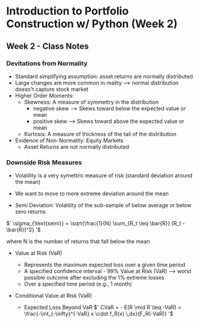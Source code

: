 # Introduction to Portfolio Construction w/ Python (Week 2)

## Week 2 - Class Notes


### Devitations from Normality
+ Standard simplifying assumption: asset returns are normally distributed
+ Large changes are more common in reality --> normal distribution doesn't capture stock market
+ Higher Order Moments:
	+ Skewness: A measure of symmettry in the distribution
		+ negative skew --> Skews toward below the expected value or mean
		+ positive skew --> Skews toward above the expected value or mean
	+ Kurtosis: A measure of thickness of the tail of the distribution
+ Evidence of Non-Normality: Equity Markets
	+ Asset Returns are not normally distributed


### Downside Risk Measures
+ Volatility is a very symettric measure of risk (standard deviation around the mean)
+ We want to move to more extreme deviation around the mean



+ Semi Deviation: Volatility of the sub-sample of below average or below zero returns


$' \sigma_{\text{semi}} = \sqrt{\frac{1}{N} \sum_{R_t \leq \bar{R}} (R_t - \bar{R})^2} '$

where N is the number of returns that fall below the mean


+ Value at Risk (VaR)
	+ Represents the maximum expected loss over a given time period
	+ A specified confidence interval - 99% Value at Risk (VaR) --> worst possible outcome after excluding the 1% extreme losses
	+ Over a specified time period (e.g., 1 month)

+ Conditional Value at Risk (VaR)
	+ Expected Loss Beyond VaR
$' CVaR = - E(R \mid R \leq -VaR) = \frac{-\int_{-\infty}^{-VaR} x \cdot f_R(x) \,dx}{F_R(-VaR)} '$





